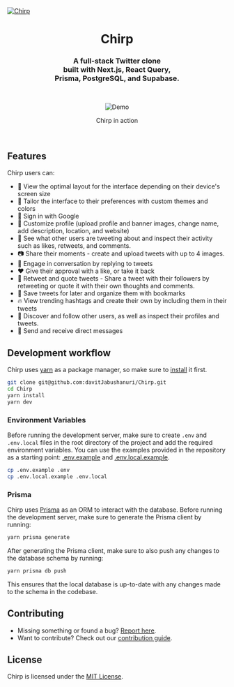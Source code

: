 <a href="https://twitter-v2-sand.vercel.app/" target="_blank" rel="noopener">
  <picture>
    <source media="(prefers-color-scheme: dark)" srcset="" />
    <img alt="Chirp" src="" />
  </picture>
</a>

<div align="center">
  <h1>Chirp</h1>
  <h3>A full-stack Twitter clone<br />built with Next.js, React Query,<br /> Prisma, PostgreSQL, and Supabase.</h3>
  
  <br />
  <figure>
    <img src="" alt="Demo" />
    <figcaption>
      <p align="center">
        Chirp in action
      </p>
    </figcaption>
  </figure>
</div>

<br />

## Features

Chirp users can:

- 📱 View the optimal layout for the interface depending on their device's screen size
- 🎨 Tailor the interface to their preferences with custom themes and colors
- 🔑 Sign in with Google
- 🎨 Customize profile (upload profile and banner images, change name, add description, location, and website)
- 👀 See what other users are tweeting about and inspect their activity such as likes, retweets, and comments.
- 📷 Share their moments - create and upload tweets with up to 4 images.
- 💬 Engage in conversation by replying to tweets
- ❤️ Give their approval with a like, or take it back
- 🔄 Retweet and quote tweets - Share a tweet with their followers by retweeting or quote it with their own thoughts and comments.
- 🔖 Save tweets for later and organize them with bookmarks
- 🔥 View trending hashtags and create their own by including them in their tweets
- 👥 Discover and follow other users, as well as inspect their profiles and tweets.
- 📩 Send and receive direct messages

## Development workflow

Chirp uses [yarn](https://yarnpkg.com/) as a package manager, so make sure to [install](https://yarnpkg.com/getting-started/install) it first.

```bash
git clone git@github.com:davitJabushanuri/Chirp.git
cd Chirp
yarn install
yarn dev
```

### Environment Variables

Before running the development server, make sure to create `.env` and `.env.local` files in the root directory of the project and add the required environment variables. You can use the examples provided in the repository as a starting point: [.env.example](https://github.com/davitJabushanuri/Chirp/blob/main/.env.axample) and [.env.local.example](https://github.com/davitJabushanuri/Chirp/blob/main/.env.local.example).

```bash
cp .env.example .env
cp .env.local.example .env.local
```

### Prisma

Chirp uses [Prisma](https://www.prisma.io/) as an ORM to interact with the database. Before running the development server, make sure to generate the Prisma client by running:

```bash
yarn prisma generate
```

After generating the Prisma client, make sure to also push any changes to the database schema by running:

```bash
yarn prisma db push
```

This ensures that the local database is up-to-date with any changes made to the schema in the codebase.

## Contributing

- Missing something or found a bug? [Report here](https://github.com/davitJabushanuri/Chirp/issues).
- Want to contribute? Check out our [contribution guide](https://github.com/davitJabushanuri/Chirp/blob/main/CONTRIBUTING.md).

## License

Chirp is licensed under the [MIT License](https://github.com/davitJabushanuri/Chirp/blob/main/LICENSE.md).
